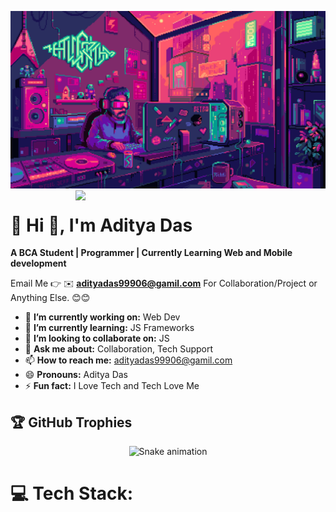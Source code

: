 [![MasterHead](https://raw.githubusercontent.com/Ubaid2116/Ubaid2116/main/github-ppic.gif)](https://www.deviantart.com/pixeljeff/art/Coding-990517671)
<img align="right" at="Coding" width="400" src="https://user-images.githubusercontent.com/69011963/137184767-79a13ec7-1bb3-4341-a6da-3a149c9c159a.gif">

# 💫 Hi 👋, I'm Aditya Das
**A BCA Student | Programmer | Currently Learning Web and Mobile development**

Email Me 👉 ✉️ **adityadas99906@gamil.com** For Collaboration/Project or Anything Else. 😊😊

- 🔭 **I’m currently working on:** Web Dev
- 🌱 **I’m currently learning:** JS Frameworks 
- 👯 **I’m looking to collaborate on:** JS
- 💬 **Ask me about:** Collaboration, Tech Support
- 📫 **How to reach me:** adityadas99906@gamil.com
- 😄 **Pronouns:** Aditya Das
- ⚡ **Fun fact:** I Love Tech and Tech Love Me

## 🏆 GitHub Trophies


<!-- Snake Game Repo View -->

<div align="center">
  <img src="https://profile-readme-generator.com/assets/snake.svg" alt="Snake animation" />
</div>


# 💻 Tech Stack:

